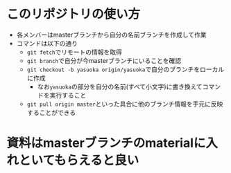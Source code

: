 # このリポジトリの使い方
- 各メンバーはmasterブランチから自分の名前ブランチを作成して作業
- コマンドは以下の通り
  - `git fetch`でリモートの情報を取得
  - `git branch`で自分が今masterブランチにいることを確認
  - `git checkout -b yasuoka origin/yasuoka`で自分のブランチをローカルに作成
    - なお`yasuoka`の部分を自分の名前(すべて小文字)に書き換えてコマンドを実行すること
  - `git pull origin master`といった具合に他のブランチ情報を手元に反映することができる

# 資料はmasterブランチのmaterialに入れといてもらえると良い
